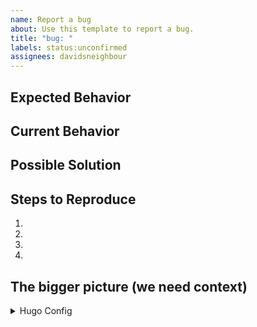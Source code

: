 ```yaml
---
name: Report a bug
about: Use this template to report a bug.
title: "bug: "
labels: status:unconfirmed
assignees: davidsneighbour
---
```


<!---

This issue tracker is **ONLY** used for reporting bugs. New features should be discussed on [our discussion forum](https://github.com/theNewDynamic/gohugo-theme-ananke/discussions/categories/3-ideas).

Could you please read through these comments and add your responses? Could you remove the comments when you are done?

Provide a general summary of the issue in the Title above and prefix it with `bug: `

-->

## Expected Behavior

<!---

Could you tell us what you did and what you expected to happen?

-->

## Current Behavior

<!---

Could you tell us what happens instead of the expected behavior?

-->

## Possible Solution

<!---

It's not mandatory, but please let us know if you know the reason for this issue or if you see a fix.

-->

## Steps to Reproduce

<!---

Provide a link to a live example or an unambiguous set of steps to reproduce this bug.
Include code to reproduce, if relevant.
Could you add screenshots if they help?
Could you make us understand what is going on?

-->

1.
2.
3.
4.

## The bigger picture (we need context)

<!---

What is your operating system (Name, Version, is everything up to date?)

-->

<!---

What is the output of the following commands:

- `hugo version`
- `go version`
- `git submodule status` (if you are running Ananke as a submodule)
- `hugo mod graph` (if you are running Ananke as a module)

-->

<!---

Keep the following HTML

-->

<details><summary>Hugo Config</summary>
<p>

<!---

Run `hugo config --format toml` inside of your repository (where you would
run `hugo server`) and copy the _complete_ output right after this closing
comment tag, between <p> and </p>.

-->

</p>
</details>
